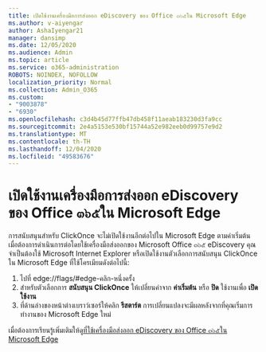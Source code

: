 ```yaml
---
title: เปิดใช้งานเครื่องมือการส่งออก eDiscovery ของ Office ๓๖๕ใน Microsoft Edge
ms.author: v-aiyengar
author: AshaIyengar21
manager: dansimp
ms.date: 12/05/2020
ms.audience: Admin
ms.topic: article
ms.service: o365-administration
ROBOTS: NOINDEX, NOFOLLOW
localization_priority: Normal
ms.collection: Admin_O365
ms.custom:
- "9003878"
- "6930"
ms.openlocfilehash: c3d4b45d77ffb47db458f11aeab183230d3fa9cc
ms.sourcegitcommit: 2e4a5153e530bf15744a52e982eeb0d99757e9d2
ms.translationtype: MT
ms.contentlocale: th-TH
ms.lasthandoff: 12/04/2020
ms.locfileid: "49583676"
---
```

# <a name="enable-office-365-ediscovery-export-tool-in-microsoft-edge"></a>เปิดใช้งานเครื่องมือการส่งออก eDiscovery ของ Office ๓๖๕ใน Microsoft Edge

การสนับสนุนสำหรับ ClickOnce จะไม่เปิดใช้งานอีกต่อไปใน Microsoft Edge ตามค่าเริ่มต้น เมื่อต้องการดำเนินการต่อโดยใช้เครื่องมือส่งออกของ Microsoft Office ๓๖๕ eDiscovery คุณจำเป็นต้องใช้ Microsoft Internet Explorer หรือเปิดใช้งานตัวเลือกการสนับสนุน ClickOnce ใน Microsoft Edge ที่ใช้โครเมียมดังต่อไปนี้:

1. ไปที่ edge://flags/#edge-คลิก-หนึ่งครั้ง
1. สำหรับตัวเลือกการ **สนับสนุน ClickOnce** ให้เปลี่ยนค่าจาก **ค่าเริ่มต้น** หรือ **ปิด** ใช้งานเพื่อ **เปิดใช้งาน**
1. ที่ด้านล่างของหน้าต่างเบราว์เซอร์ให้คลิก **รีสตาร์ต** การเปลี่ยนแปลงจะมีผลหลังจากที่คุณเริ่มการทำงานของ Microsoft Edge ใหม่

เมื่อต้องการเรียนรู้เพิ่มเติมให้ดู[ที่ใช้เครื่องมือส่งออก eDiscovery ของ Office ๓๖๕ใน Microsoft Edge](https://go.microsoft.com/fwlink/?linkid=2111611)

